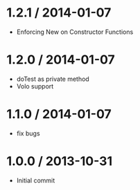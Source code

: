 
1.2.1 / 2014-01-07 
==================

* Enforcing New on Constructor Functions

1.2.0 / 2014-01-07 
==================

* doTest as private method
* Volo support


1.1.0 / 2014-01-07 
==================

* fix bugs


1.0.0 / 2013-10-31 
==================

* Initial commit